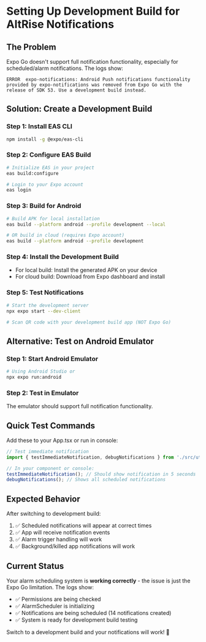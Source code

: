 # Setting Up Development Build for AltRise Notifications

## The Problem
Expo Go doesn't support full notification functionality, especially for scheduled/alarm notifications. The logs show:

```
ERROR  expo-notifications: Android Push notifications functionality provided by expo-notifications was removed from Expo Go with the release of SDK 53. Use a development build instead.
```

## Solution: Create a Development Build

### Step 1: Install EAS CLI
```bash
npm install -g @expo/eas-cli
```

### Step 2: Configure EAS Build
```bash
# Initialize EAS in your project
eas build:configure

# Login to your Expo account
eas login
```

### Step 3: Build for Android
```bash
# Build APK for local installation
eas build --platform android --profile development --local

# OR build in cloud (requires Expo account)
eas build --platform android --profile development
```

### Step 4: Install the Development Build
- For local build: Install the generated APK on your device
- For cloud build: Download from Expo dashboard and install

### Step 5: Test Notifications
```bash
# Start the development server
npx expo start --dev-client

# Scan QR code with your development build app (NOT Expo Go)
```

## Alternative: Test on Android Emulator

### Step 1: Start Android Emulator
```bash
# Using Android Studio or
npx expo run:android
```

### Step 2: Test in Emulator
The emulator should support full notification functionality.

## Quick Test Commands

Add these to your App.tsx or run in console:

```typescript
// Test immediate notification
import { testImmediateNotification, debugNotifications } from './src/utils/alarmSchedulingTest';

// In your component or console:
testImmediateNotification(); // Should show notification in 5 seconds
debugNotifications(); // Shows all scheduled notifications
```

## Expected Behavior

After switching to development build:
1. ✅ Scheduled notifications will appear at correct times
2. ✅ App will receive notification events
3. ✅ Alarm trigger handling will work
4. ✅ Background/killed app notifications will work

## Current Status

Your alarm scheduling system is **working correctly** - the issue is just the Expo Go limitation. The logs show:

- ✅ Permissions are being checked
- ✅ AlarmScheduler is initializing
- ✅ Notifications are being scheduled (14 notifications created)
- ✅ System is ready for development build testing

Switch to a development build and your notifications will work! 🎉
